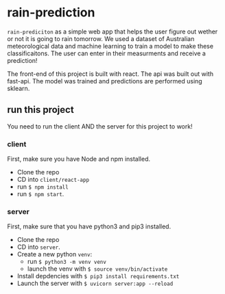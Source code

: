 # rain-prediction
`rain-prediciton` as a simple web app that helps the user figure out wether or not it is going to rain tomorrow.  We used a dataset of Australian meteorological data and machine learning to train a model to make these classificaitons.  The user can enter in their measurments and receive a prediction!

The front-end of this project is built with react.  The api was built out with fast-api.  The model was trained and predictions are performed using sklearn.  

## run this project
You need to run the client AND the server for this project to work!


### client
First, make sure you have Node and npm installed. 

- Clone the repo
- CD into `client/react-app`
- run `$ npm install`
- run `$ npm start`.

### server
First, make sure that you have python3 and pip3 installed. 
- Clone the repo
- CD into `server`. 
- Create a new python `venv`:
  - run `$ python3 -m venv venv`
  - launch the venv with `$ source venv/bin/activate`
- Install depdencies with `$ pip3 install requirements.txt`
- Launch the server with `$ uvicorn server:app --reload`
